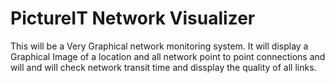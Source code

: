 # PictureIT Network Visualizer


This will be a Very Graphical network monitoring system. It will display a Graphical Image of a location and all network point to point connections and will
and will check network transit time and dissplay the quality of all links.

